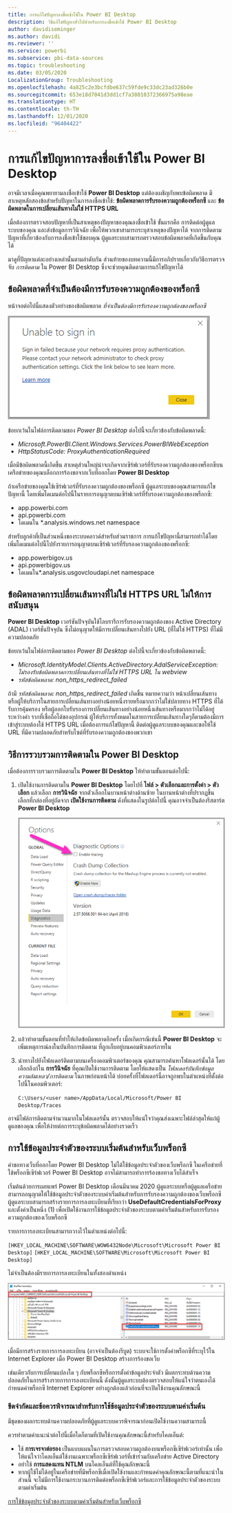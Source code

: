 ```yaml
---
title: การแก้ไขปัญหาลงชื่อเข้าใช้ใน Power BI Desktop
description: วิธีแก้ไขปัญหาทั่วไปสำหรับการลงชื่อเข้าใช้ Power BI Desktop
author: davidiseminger
ms.author: davidi
ms.reviewer: ''
ms.service: powerbi
ms.subservice: pbi-data-sources
ms.topic: troubleshooting
ms.date: 03/05/2020
LocalizationGroup: Troubleshooting
ms.openlocfilehash: 4a825c2e3bcfdbe637c59fde9c33dc23ad326b0e
ms.sourcegitcommit: 653e18d7041d3dd1cf7a38010372366975a98eae
ms.translationtype: HT
ms.contentlocale: th-TH
ms.lasthandoff: 12/01/2020
ms.locfileid: "96404422"
---
```

# <a name="troubleshooting-sign-in-for-power-bi-desktop"></a>การแก้ไขปัญหาการลงชื่อเข้าใช้ใน Power BI Desktop
อาจมีเวลาเมื่อคุณพยายามลงชื่อเข้าใช้ **Power BI Desktop** แต่ต้องเผชิญกับพบข้อผิดพลาด มีสาเหตุหลักสองข้อสำหรับปัญหาในการลงชื่อเข้าใช้: **ข้อผิดพลาดการรับรองความถูกต้องพร็อกซี** และ **ข้อผิดพลาดในการเปลี่ยนเส้นทางไม่ใช่ HTTPS URL** 

เมื่อต้องการตรวจสอบปัญหาที่เป็นสาเหตุของปัญหาของคุณลงชื่อเข้าใช้ ขั้นแรกคือ การติดต่อผู้ดูแลระบบของคุณ และส่งข้อมูลการวินิจฉัย เพื่อให้พวกเขาสามารถระบุสาเหตุของปัญหาได้ จากการติดตามปัญหาที่เกี่ยวข้องกับการลงชื่อเข้าใช้ขอบคุณ ผู้ดูแลระบบสามารถตรวจสอบข้อผิดพลาดที่เกิดขึ้นกับคุณได้ 

มาดูที่ปัญหาแต่ละอย่างเหล่านั้นตามลำดับกัน ส่วนท้ายของบทความนี้มีการอภิปรายเกี่ยวกับวิธีการตรวจจับ *การติดตาม* ใน Power BI Desktop ซึ่งจะช่วยคุณติดตามการแก้ไขปัญหาได้


## <a name="proxy-authentication-required-error"></a>ข้อผิดพลาดที่จำเป็นต้องมีการรับรองความถูกต้องของพร็อกซี

หน้าจอต่อไปนี้แสดงตัวอย่างของข้อผิดพลาด  *ที่จำเป็นต้องมีการรับรองความถูกต้องของพร็อกซี*

![ข้อผิดพลาดในการลงชื่อเข้าใช้ของข้อผิดพลาดการรับรองความถูกต้องของพร็อกซี](media/desktop-troubleshooting-sign-in/desktop-tshoot-sign-in_01.png)

ข้อยกเว้นในไฟล์การติดตามของ *Power BI Desktop* ต่อไปนี้จะเกี่ยวข้องกับข้อผิดพลาดนี้:

* *Microsoft.PowerBI.Client.Windows.Services.PowerBIWebException*
* *HttpStatusCode: ProxyAuthenticationRequired*

เมื่อมีข้อผิดพลาดนี้เกิดขึ้น สาเหตุส่วนใหญ่น่าจะเกิดจากเซิร์ฟเวอร์ที่รับรองความถูกต้องของพร็อกซีบนเครือข่ายของคุณบล็อกการร้องขอจากเว็บที่ออกโดย **Power BI Desktop** 

ถ้าเครือข่ายของคุณใช้เซิร์ฟเวอร์ที่รับรองความถูกต้องของพร็อกซี ผู้ดูแลระบบของคุณสามารถแก้ไขปัญหานี้ โดยเพิ่มโดเมนต่อไปนี้ในรายการอนุญาตบนเซิร์ฟเวอร์ที่รับรองความถูกต้องของพร็อกซี:

* app.powerbi.com
* api.powerbi.com
* โดเมนใน *.analysis.windows.net namespace

สำหรับลูกค้าที่เป็นส่วนหนึ่งของระบบคลาวด์สำหรับส่วนราชการ การแก้ไขปัญหานี้สามารถทำได้โดยเพิ่มโดเมนต่อไปนี้ไปยังรายการอนุญาตบนเซิร์ฟเวอร์ที่รับรองความถูกต้องของพร็อกซี:

* app.powerbigov.us
* api.powerbigov.us
* โดเมนใน*.analysis.usgovcloudapi.net namespace

## <a name="non-https-url-redirect-not-supported-error"></a>ข้อผิดพลาดการเปลี่ยนเส้นทางที่ไม่ใช่ HTTPS URL ไม่ให้การสนับสนุน

**Power BI Desktop** เวอร์ชันปัจจุบันใช้ไลบรารีการรับรองความถูกต้องของ Active Directory (ADAL) เวอร์ชั่นปัจจุบัน ซึ่งไม่อนุญาตให้มีการเปลี่ยนเส้นทางไปยัง URL (ที่ไม่ใช่ HTTPS) ที่ไม่มีความปลอดภัย 

ข้อยกเว้นในไฟล์การติดตามของ *Power BI Desktop* ต่อไปนี้จะเกี่ยวข้องกับข้อผิดพลาดนี้:

* *Microsoft.IdentityModel.Clients.ActiveDirectory.AdalServiceException: ไม่รองรับข้อผิดพลาดการเปลี่ยนเส้นทางที่ไม่ใช่ HTTPS URL ใน webview*
* *รหัสข้อผิดพลาด: non_https_redirect_failed*

ถ้ามี *รหัสข้อผิดพลาด: non_https_redirect_failed* เกิดขึ้น หมายความว่า หน้าเปลี่ยนเส้นทางหรือผู้ให้บริการในสายการเปลี่ยนเส้นทางอย่างน้อยหนึ่งรายหรือมากกว่าไม่ใช่ปลายทาง HTTPS ที่ได้รับการคุ้มครอง หรือผู้ออกใบรับรองการเปลี่ยนเส้นทางอย่างน้อยหนึ่งเส้นทางหรือมากกว่าไม่ได้อยู่ระหว่างคำ รากที่เชื่อถือได้ของอุปกรณ์ ผู้ให้บริการทั้งหมดในสายการเปลี่ยนเส้นทางใดๆก็ตามต้องมีการเข้าสู่ระบบต้องใช้ HTTPS URL เมื่อต้องการแก้ไขปัญหานี้ ติดต่อผู้ดูแลระบบของคุณและขอให้ใช้ URL ที่มีความปลอดภัยสำหรับไซต์ที่รับรองความถูกต้องของพวกเขา 

## <a name="how-to-collect-a-trace-in-power-bi-desktop"></a>วิธีการรวบรวมการติดตามใน Power BI Desktop

เมื่อต้องการรวบรวมการติดตามใน **Power BI Desktop** ให้ทำตามขั้นตอนต่อไปนี้:

1. เปิดใช้งานการติดตามใน **Power BI Desktop** โดยไปที่ **ไฟล์ > ตัวเลือกและการตั้งค่า > ตัวเลือก** แล้วเลือก **การวินิจฉัย** จากตัวเลือกในบานหน้าต่างด้านซ้าย ในบานหน้าต่างที่ปรากฏขึ้น เลือกที่กล่องที่อยู่ถัดจาก **เปิดใช้งานการติดตาม** ดังที่แสดงในรูปต่อไปนี้ คุณอาจจำเป็นต้องรีสตาร์ต **Power BI Desktop**
   
   ![เปิดใช้งานการติดตามใน Power BI Desktop](media/desktop-troubleshooting-sign-in/desktop-tshoot-sign-in_02.png)

2. แล้วทำตามขั้นตอนที่ทำให้เกิดข้อผิดพลาดอีกครั้ง เมื่อเกิดกรณีเช่นนี้ **Power BI Desktop** จะเพิ่มเหตุการณ์ลงในบันทึกการติดตาม ที่ถูกเก็บอยู่บนคอมพิวเตอร์ภายใน

3. นำทางไปยังโฟลเดอร์ติดตามบนเครื่องคอมพิวเตอร์ของคุณ คุณสามารถค้นหาโฟลเดอร์นั้นได้ โดยเลือกลิงก์ใน **การวินิจฉัย** ที่คุณเปิดใช้งานการติดตาม โดยให้แสดงเป็น *โฟลเดอร์บันทึกข้อมูลความล้มเหลว/การติดตาม*  ในภาพก่อนหน้าได้ บ่อยครั้งที่โฟลเดอร์นี้อาจถูกพบในตำแหน่งที่ตั้งต่อไปนี้ในคอมพิวเตอร์:

    `C:\Users/<user name>/AppData/Local/Microsoft/Power BI Desktop/Traces`

อาจมีไฟล์การติดตามจำนวนมากในโฟลเดอร์นั้น ตรวจสอบให้แน่ใจว่าคุณส่งเฉพาะไฟล์ล่าสุดให้แก่ผู้ดูแลของคุณ เพื่อให้ง่ายต่อการระบุข้อผิดพลาดได้อย่างรวดเร็ว 


## <a name="using-default-system-credentials-for-web-proxy"></a>การใช้ข้อมูลประจำตัวของระบบเริ่มต้นสำหรับเว็บพร็อกซี

คำขอทางเว็บที่ออกโดย Power BI Desktop ไม่ได้ใช้ข้อมูลประจำตัวของเว็บพร็อกซี ในเครือข่ายที่ใช้พร็อกซีเซิร์ฟเวอร์ Power BI Desktop อาจไม่สามารถทำการร้องขอทางเว็บได้สำเร็จ 

เริ่มต้นด้วยการเผยแพร่ Power BI Desktop เดือนมีนาคม 2020 ผู้ดูแลระบบหรือผู้ดูแลเครือข่ายสามารถอนุญาตให้ใช้ข้อมูลประจำตัวของระบบค่าเริ่มต้นสำหรับการรับรองความถูกต้องของเว็บพร็อกซี ผู้ดูแลระบบสามารถสร้างรายการการลงทะเบียนที่เรียกว่า **UseDefaultCredentialsForProxy** และตั้งค่าเป็นหนึ่ง (1) เพื่อเปิดใช้งานการใช้ข้อมูลประจำตัวของระบบตามค่าเริ่มต้นสำหรับการรับรองความถูกต้องของเว็บพร็อกซี

รายการการลงทะเบียนสามารถวางไว้ในตำแหน่งต่อไปนี้:

`[HKEY_LOCAL_MACHINE\SOFTWARE\WOW6432Node\Microsoft\Microsoft Power BI Desktop]`
`[HKEY_LOCAL_MACHINE\SOFTWARE\Microsoft\Microsoft Power BI Desktop]`

ไม่จำเป็นต้องมีรายการการลงทะเบียนในทั้งสองตำแหน่ง

![รหัสการลงทะเบียนสำหรับการใช้ข้อมูลประจำตัวของระบบตามค่าเริ่มต้น](media/desktop-troubleshooting-sign-in/desktop-tshoot-sign-in-03.png)

เมื่อมีการสร้างรายการการลงทะเบียน (อาจจำเป็นต้องรีบูต) ระบบจะใช้การตั้งค่าพร็อกซีที่ระบุไว้ใน Internet Explorer เมื่อ Power BI Desktop สร้างการร้องขอเว็บ 

เช่นเดียวกับการเปลี่ยนแปลงใด ๆ กับพร็อกซีหรือการตั้งค่าข้อมูลประจำตัว มีผลกระทบด้านความปลอดภัยในการสร้างรายการการลงทะเบียนนี้ ดังนั้นผู้ดูแลระบบต้องตรวจสอบให้แน่ใจว่าตนเองได้กำหนดค่าพร็อกซี Internet Explorer อย่างถูกต้องแล้วก่อนที่จะเปิดใช้งานคุณลักษณะนี้         

### <a name="limitations-and-considerations-for-using-default-system-credentials"></a>ขีดจำกัดและข้อควรพิจารณาสำหรับการใช้ข้อมูลประจำตัวของระบบตามค่าเริ่มต้น

มีชุดของผลกระทบด้านความปลอดภัยที่ผู้ดูแลระบบควรพิจารณาก่อนเปิดใช้งานความสามารถนี้ 

ควรทำตามคำแนะนำต่อไปนี้เมื่อใดก็ตามที่เปิดใช้งานคุณลักษณะนี้สำหรับไคลเอ็นต์:

* ใช้ **การเจรจาต่อรอง** เป็นแบบแผนในการตรวจสอบความถูกต้องบนพร็อกซีเซิร์ฟเวอร์เท่านั้น เพื่อให้แน่ใจว่าไคลเอ็นต์ใช้งานเฉพาะพร็อกซีเซิร์ฟเวอร์ที่เข้าร่วมกับเครือข่าย Active Directory 
* อย่าใช้ **การแสดงแทน NTLM** บนไคลเอ็นต์ที่ใช้คุณลักษณะนี้
* หากผู้ใช้ไม่ได้อยู่ในเครือข่ายที่มีพร็อกซีเมื่อเปิดใช้งานและกำหนดค่าคุณลักษณะนี้ตามที่แนะนำในส่วนนี้ จะไม่มีการใช้งานกระบวนการติดต่อพร็อกซีเซิร์ฟเวอร์และการใช้ข้อมูลประจำตัวของระบบตามค่าเริ่มต้น


[การใช้ข้อมูลประจำตัวของระบบตามค่าเริ่มต้นสำหรับเว็บพร็อกซี](#using-default-system-credentials-for-web-proxy)

